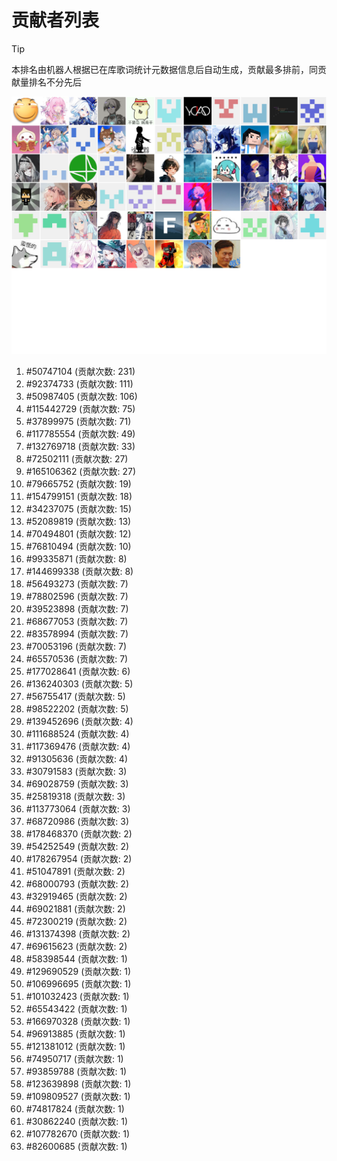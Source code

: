 # 贡献者列表

> [!TIP]
> 本排名由机器人根据已在库歌词统计元数据信息后自动生成，贡献最多排前，同贡献量排名不分先后

![贡献者头像画廊](./CONTRIBUTORS.svg)

1. #50747104 (贡献次数: 231)
2. #92374733 (贡献次数: 111)
3. #50987405 (贡献次数: 106)
4. #115442729 (贡献次数: 75)
5. #37899975 (贡献次数: 71)
6. #117785554 (贡献次数: 49)
7. #132769718 (贡献次数: 33)
8. #72502111 (贡献次数: 27)
9. #165106362 (贡献次数: 27)
10. #79665752 (贡献次数: 19)
11. #154799151 (贡献次数: 18)
12. #34237075 (贡献次数: 15)
13. #52089819 (贡献次数: 13)
14. #70494801 (贡献次数: 12)
15. #76810494 (贡献次数: 10)
16. #99335871 (贡献次数: 8)
17. #144699338 (贡献次数: 8)
18. #56493273 (贡献次数: 7)
19. #78802596 (贡献次数: 7)
20. #39523898 (贡献次数: 7)
21. #68677053 (贡献次数: 7)
22. #83578994 (贡献次数: 7)
23. #70053196 (贡献次数: 7)
24. #65570536 (贡献次数: 7)
25. #177028641 (贡献次数: 6)
26. #136240303 (贡献次数: 5)
27. #56755417 (贡献次数: 5)
28. #98522202 (贡献次数: 5)
29. #139452696 (贡献次数: 4)
30. #111688524 (贡献次数: 4)
31. #117369476 (贡献次数: 4)
32. #91305636 (贡献次数: 4)
33. #30791583 (贡献次数: 3)
34. #69028759 (贡献次数: 3)
35. #25819318 (贡献次数: 3)
36. #113773064 (贡献次数: 3)
37. #68720986 (贡献次数: 3)
38. #178468370 (贡献次数: 2)
39. #54252549 (贡献次数: 2)
40. #178267954 (贡献次数: 2)
41. #51047891 (贡献次数: 2)
42. #68000793 (贡献次数: 2)
43. #32919465 (贡献次数: 2)
44. #69021881 (贡献次数: 2)
45. #72300219 (贡献次数: 2)
46. #131374398 (贡献次数: 2)
47. #69615623 (贡献次数: 2)
48. #58398544 (贡献次数: 1)
49. #129690529 (贡献次数: 1)
50. #106996695 (贡献次数: 1)
51. #101032423 (贡献次数: 1)
52. #65543422 (贡献次数: 1)
53. #166970328 (贡献次数: 1)
54. #96913885 (贡献次数: 1)
55. #121381012 (贡献次数: 1)
56. #74950717 (贡献次数: 1)
57. #93859788 (贡献次数: 1)
58. #123639898 (贡献次数: 1)
59. #109809527 (贡献次数: 1)
60. #74817824 (贡献次数: 1)
61. #30862240 (贡献次数: 1)
62. #107782670 (贡献次数: 1)
63. #82600685 (贡献次数: 1)
